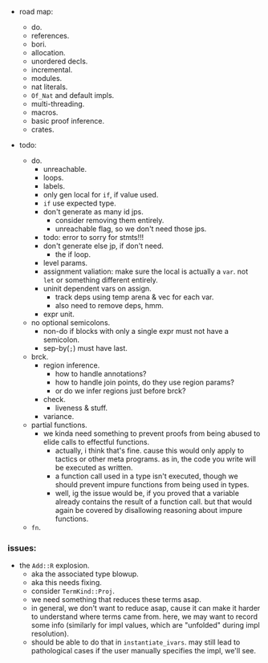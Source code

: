 
- road map:
    - do.
    - references.
    - bori.
    - allocation.
    - unordered decls.
    - incremental.
    - modules.
    - nat literals.
    - `Of_Nat` and default impls.
    - multi-threading.
    - macros.
    - basic proof inference.
    - crates.


- todo:
    - do.
        - unreachable.
        - loops.
        - labels.
        - only gen local for `if`, if value used.
        - `if` use expected type.
        - don't generate as many id jps.
            - consider removing them entirely.
            - unreachable flag, so we don't need those jps.
        - todo: error to sorry for stmts!!!
        - don't generate else jp, if don't need.
            - the if loop.
        - level params.
        - assignment valiation: make sure the local is actually a `var`.
          not `let` or something different entirely.
        - uninit dependent vars on assign.
            - track deps using temp arena & vec for each var.
            - also need to remove deps, hmm.
        - expr unit.
    - no optional semicolons.
        - non-do if blocks with only a single expr must not have a semicolon.
        - sep-by(`;`) must have last.
    - brck.
        - region inference.
            - how to handle annotations?
            - how to handle join points, do they use region params?
            - or do we infer regions just before brck?
        - check.
            - liveness & stuff.
        - variance.
    - partial functions.
        - we kinda need something to prevent proofs from
          being abused to elide calls to effectful functions.
            - actually, i think that's fine. cause this would only apply
              to tactics or other meta programs.
              as in, the code you write will be executed as written.
            - a function call used in a type isn't executed,
              though we should prevent impure functions from being used
              in types.
            - well, ig the issue would be, if you proved that a variable
              already contains the result of a function call.
              but that would again be covered by disallowing reasoning
              about impure functions.
    - `fn`.


### issues:

- the `Add::R` explosion.
    - aka the associated type blowup.
    - aka this needs fixing.
    - consider `TermKind::Proj`.
    - we need something that reduces these terms asap.
    - in general, we don't want to reduce asap, cause it can make it harder
      to understand where terms came from.
      here, we may want to record some info (similarly for impl values,
      which are "unfolded" during impl resolution).
    - should be able to do that in `instantiate_ivars`. may still lead to
      pathological cases if the user manually specifies the impl, we'll see.


